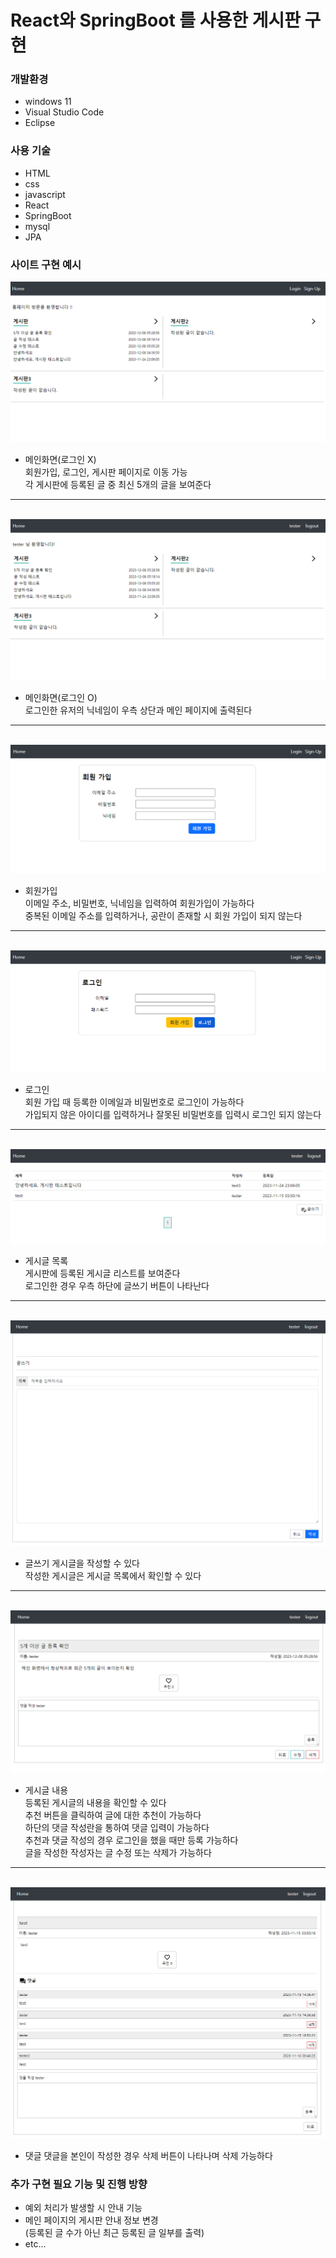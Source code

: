 # React와 SpringBoot 를 사용한 게시판 구현

### 개발환경

- windows 11
- Visual Studio Code
- Eclipse

### 사용 기술

- HTML
- css
- javascript
- React
- SpringBoot
- mysql
- JPA

### 사이트 구현 예시

<img alt="스크린샷 2023-12-05 213929.png" src="https://github.com/carbancle/userBoard/blob/master/img/%EC%8A%A4%ED%81%AC%EB%A6%B0%EC%83%B7%202023-12-05%20213929.png?raw=true" data-hpc="true" class="Box-sc-g0xbh4-0 kzRgrI">
  
- 메인화면(로그인 X)<br>
  회원가입, 로그인, 게시판 페이지로 이동 가능<br>
  각 게시판에 등록된 글 중 최신 5개의 글을 보여준다
<hr><br>
<img alt="스크린샷 2023-12-05 214058.png" src="https://github.com/carbancle/userBoard/blob/master/img/%EC%8A%A4%ED%81%AC%EB%A6%B0%EC%83%B7%202023-12-05%20214058.png?raw=true" data-hpc="true" class="Box-sc-g0xbh4-0 kzRgrI">

- 메인화면(로그인 O)<br>
  로그인한 유저의 닉네임이 우측 상단과 메인 페이지에 출력된다
<hr><br>
<img alt="스크린샷 2023-12-05 214009.png" src="https://github.com/carbancle/userBoard/blob/master/img/%EC%8A%A4%ED%81%AC%EB%A6%B0%EC%83%B7%202023-12-05%20214009.png?raw=true" data-hpc="true" class="Box-sc-g0xbh4-0 kzRgrI">

- 회원가입<br>
  이메일 주소, 비밀번호, 닉네임을 입력하여 회원가입이 가능하다<br>
  중복된 이메일 주소를 입력하거나, 공란이 존재할 시 회원 가입이 되지 않는다
<hr><br>
<img alt="스크린샷 2023-12-05 214028.png" src="https://github.com/carbancle/userBoard/blob/master/img/%EC%8A%A4%ED%81%AC%EB%A6%B0%EC%83%B7%202023-12-05%20214028.png?raw=true" data-hpc="true" class="Box-sc-g0xbh4-0 kzRgrI">

- 로그인<br>
  회원 가입 때 등록한 이메일과 비밀번호로 로그인이 가능하다<br>
  가입되지 않은 아이디를 입력하거나 잘못된 비밀번호를 입력시 로그인 되지 않는다
<hr><br>
<img alt="스크린샷 2023-12-05 221404.png" src="https://github.com/carbancle/userBoard/blob/master/img/%EC%8A%A4%ED%81%AC%EB%A6%B0%EC%83%B7%202023-12-05%20221404.png?raw=true" data-hpc="true" class="Box-sc-g0xbh4-0 kzRgrI">

- 게시글 목록<br>
  게시판에 등록된 게시글 리스트를 보여준다<br>
  로그인한 경우 우측 하단에 글쓰기 버튼이 나타난다
<hr><br>
<img alt="스크린샷 2023-12-05 223955.png" src="https://github.com/carbancle/userBoard/blob/master/img/%EC%8A%A4%ED%81%AC%EB%A6%B0%EC%83%B7%202023-12-05%20223955.png?raw=true" data-hpc="true" class="Box-sc-g0xbh4-0 kzRgrI">

- 글쓰기
  게시글을 작성할 수 있다<br>
  작성한 게시글은 게시글 목록에서 확인할 수 있다
<hr><br>
<img alt="스크린샷 2023-12-05 223931.png" src="https://github.com/carbancle/userBoard/blob/master/img/%EC%8A%A4%ED%81%AC%EB%A6%B0%EC%83%B7%202023-12-05%20223931.png?raw=true" data-hpc="true" class="Box-sc-g0xbh4-0 kzRgrI">

- 게시글 내용<br>
  등록된 게시글의 내용을 확인할 수 있다<br>
  추천 버튼을 클릭하여 글에 대한 추천이 가능하다<br>
  하단의 댓글 작성란을 통하여 댓글 입력이 가능하다<br>
  추천과 댓글 작성의 경우 로그인을 했을 때만 등록 가능하다<br>
  글을 작성한 작성자는 글 수정 또는 삭제가 가능하다
<hr><br>
<img alt="스크린샷 2023-12-05 224622.png" src="https://github.com/carbancle/userBoard/blob/master/img/%EC%8A%A4%ED%81%AC%EB%A6%B0%EC%83%B7%202023-12-05%20224622.png?raw=true" data-hpc="true" class="Box-sc-g0xbh4-0 kzRgrI">

- 댓글
  댓글을 본인이 작성한 경우 삭제 버튼이 나타나며 삭제 가능하다


### 추가 구현 필요 기능 및 진행 방향

- 예외 처리가 발생할 시 안내 기능
- 메인 페이지의 게시판 안내 정보 변경<br>
  (등록된 글 수가 아닌 최근 등록된 글 일부를 출력)
- etc...

